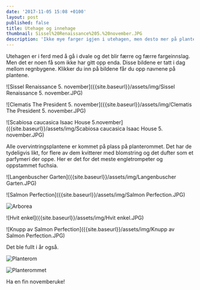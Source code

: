 ```yaml
---
date: '2017-11-05 15:08 +0100'
layout: post
published: false
title: Utehage og innehage
thumbnail: Sissel%20Renaissance%205.%20november.JPG
description: 'Ikke mye farger igjen i utehagen, men desto mer på planterommet i innehagen.'
---
```


Utehagen er i ferd med å gå i dvale og det blir færre og færre fargeinnslag. Men det er noen få som ikke har gitt opp enda. Disse bildene er tatt i dag mellom regnbygene. Klikker du inn på bildene får du opp navnene på plantene. 

![Sissel Renaissance 5. november]({{site.baseurl}}/assets/img/Sissel Renaissance  5. november.JPG)

![Clematis The President 5. november]({{site.baseurl}}/assets/img/Clematis The President 5. november.JPG)

![Scabiosa caucasica Isaac House 5.november]({{site.baseurl}}/assets/img/Scabiosa caucasica Isaac House 5. november.JPG)

<!--more-->

Alle overvintringsplantene er kommet på plass på planterommet. Det har de tydeligvis likt, for flere av dem kvitterer med blomstring og det dufter som et parfymeri der oppe. Her er det for det meste engletrompeter og oppstammet fuchsia. 

![Langenbuscher Garten]({{site.baseurl}}/assets/img/Langenbuscher Garten.JPG)

![Salmon Perfection]({{site.baseurl}}/assets/img/Salmon Perfection.JPG)

![Arborea]({{site.baseurl}}/assets/img/Arborea.JPG)

![Hvit enkel]({{site.baseurl}}/assets/img/Hvit enkel.JPG)

![Knupp av Salmon Perfection]({{site.baseurl}}/assets/img/Knupp av Salmon Perfection.JPG)

Det ble fullt i år også.

![Planterom]({{site.baseurl}}/assets/img/Planterom.JPG)

![Planterommet]({{site.baseurl}}/assets/img/Planterommet.JPG)

Ha en fin novemberuke!
 

